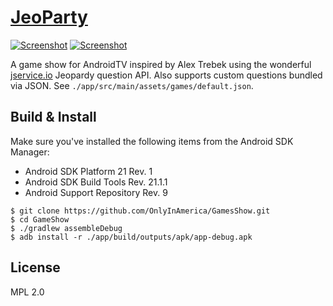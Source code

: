 # [JeoParty](https://github.com/OnlyInAmerica/Gameshow)

[![Screenshot](http://i.imgur.com/rU8QmaK.png)](http://i.imgur.com/rU8QmaK.png)
[![Screenshot](http://i.imgur.com/e4aJZZh.jpg)](http://i.imgur.com/e4aJZZh.jpg)


A game show for AndroidTV inspired by Alex Trebek using the wonderful [jservice.io](http://jservice.io/) Jeopardy question API.
Also supports custom questions bundled via JSON. See `./app/src/main/assets/games/default.json`.

## Build & Install

Make sure you've installed the following items from the Android SDK Manager:

+ Android SDK Platform 21 Rev. 1
+ Android SDK Build Tools Rev. 21.1.1
+ Android Support Repository Rev. 9

```
$ git clone https://github.com/OnlyInAmerica/GamesShow.git
$ cd GameShow
$ ./gradlew assembleDebug
$ adb install -r ./app/build/outputs/apk/app-debug.apk
```

## License

MPL 2.0